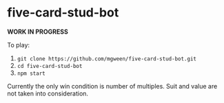 # five-card-stud-bot

**WORK IN PROGRESS**

To play:
  1) `git clone https://github.com/mgween/five-card-stud-bot.git`
  2) `cd five-card-stud-bot`
  2) `npm start`

Currently the only win condition is number of multiples. Suit and value are not taken into consideration.
